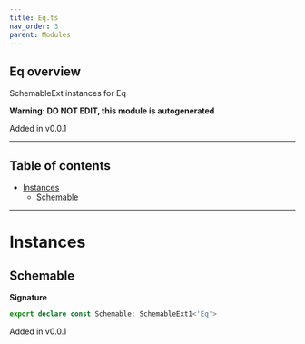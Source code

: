 ```yaml
---
title: Eq.ts
nav_order: 3
parent: Modules
---
```


## Eq overview

SchemableExt instances for Eq

**Warning: DO NOT EDIT, this module is autogenerated**

Added in v0.0.1

---

<h2 class="text-delta">Table of contents</h2>

- [Instances](#instances)
  - [Schemable](#schemable)

---

# Instances

## Schemable

**Signature**

```ts
export declare const Schemable: SchemableExt1<'Eq'>
```

Added in v0.0.1
